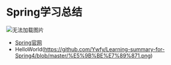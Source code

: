 # Spring学习总结
![无法加载图片]()
* [Spring官网](http://spring.io/)
* HelloWorld(https://github.com/Ywfy/Learning-summary-for-Spring4/blob/master/%E5%9B%BE%E7%89%871.png)
